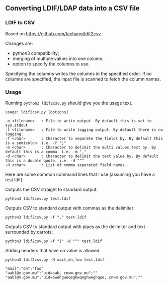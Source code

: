## Converting LDIF/LDAP data into a CSV file

### LDIF to CSV

Based on https://github.com/tachang/ldif2csv.

Changes are:
- python3 compatibility;
- merging of multiple values into one column;
- option to specify the columns to use.

Specifying the columns writes the columns in the specified order. If no columns are specified, the input file is scanned to fetch the column names. 

### Usage

Running `python3 ldif2csv.py` should give you the usage text.
```
usage: ldif2csv.py [options] 

-o <filename>   : File to write output. By default this is set to sys.stdout
-l <filename>   : File to write logging output. By default there is no logging.
-f <char>       : Character to separate the fields by. By default this is a semicolon. i.e. -f ";"
-m <char>       : Character to delimit the multi values text by. By default this is a comma. i.e. -m ","
-d <char>       : Character to delimit the text value by. By default this is a double quote. i.e. -d """
-H <char>       : List of comma separated field names.
```

Here are some common command lines that I use (assuming you have a test.ldif):

Outputs the CSV straight to standard output:

```
python3 ldif2csv.py test.ldif
```

Outputs CSV to standard output with commas as the delimiter:

```
python3 ldif2csv.py -f "," test.ldif
```

Outputs CSV to standard output with pipes as the delimiter and text surrounded by carrots:

```
python3 ldif2csv.py -f "|" -d "^" test.ldif
```

Adding headers that have no value is allowed:

```
python3 ldif2csv.py -H mail,dn,foo test.ldif

"mail";"dn";"foo"
"aabl@m.gov.mu";"uid=aab, cn=m.gov.mu";""
"aabl@m.gov.mu";"uid=owehgwoqeghwqeghweghqwe, cn=m.gov.mu";""
```
